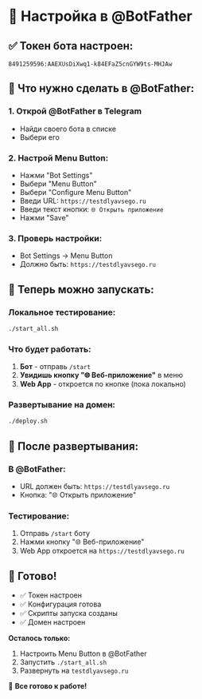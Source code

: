 # 🤖 Настройка в @BotFather

## ✅ Токен бота настроен:
`8491259596:AAEXUsDiXwq1-k84EFaZ5cnGYW9ts-MHJAw`

## 🔧 Что нужно сделать в @BotFather:

### 1. Открой @BotFather в Telegram
- Найди своего бота в списке
- Выбери его

### 2. Настрой Menu Button:
- Нажми "Bot Settings"
- Выбери "Menu Button"
- Выбери "Configure Menu Button"
- Введи URL: `https://testdlyavsego.ru`
- Введи текст кнопки: `🌐 Открыть приложение`
- Нажми "Save"

### 3. Проверь настройки:
- Bot Settings → Menu Button
- Должно быть: `https://testdlyavsego.ru`

## 🚀 Теперь можно запускать:

### Локальное тестирование:
```bash
./start_all.sh
```

### Что будет работать:
1. **Бот** - отправь `/start`
2. **Увидишь кнопку "🌐 Веб-приложение"** в меню
3. **Web App** - откроется по кнопке (пока локально)

### Развертывание на домен:
```bash
./deploy.sh
```

## 📱 После развертывания:

### В @BotFather:
- URL должен быть: `https://testdlyavsego.ru`
- Кнопка: "🌐 Открыть приложение"

### Тестирование:
1. Отправь `/start` боту
2. Нажми кнопку "🌐 Веб-приложение"
3. Web App откроется на `https://testdlyavsego.ru`

## 🎯 Готово!

- ✅ Токен настроен
- ✅ Конфигурация готова
- ✅ Скрипты запуска созданы
- ✅ Домен настроен

**Осталось только:**
1. Настроить Menu Button в @BotFather
2. Запустить `./start_all.sh`
3. Развернуть на `testdlyavsego.ru`

🎉 **Все готово к работе!**
